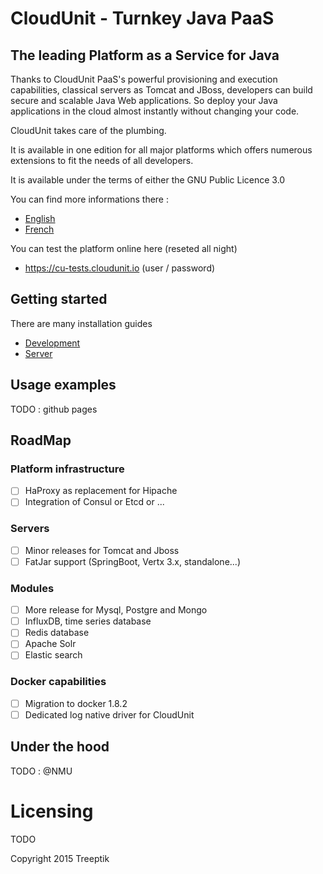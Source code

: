 # CloudUnit - Turnkey Java PaaS 

## The leading Platform as a Service for Java

Thanks to CloudUnit PaaS's powerful provisioning and execution capabilities, classical servers as Tomcat and JBoss, developers can build secure and scalable Java Web applications. So deploy your Java applications in the cloud almost instantly without changing your code.

CloudUnit takes care of the plumbing.

It is available in one edition for all major platforms which offers numerous extensions to fit the needs of all developers.

It is available under the terms of either the GNU Public Licence 3.0

You can find more informations there :
* [English](http://www.cloudunit.fr/en)
* [French](http://www.cloudunit.fr)

You can test the platform online here (reseted all night)
* https://cu-tests.cloudunit.io (user / password)

## Getting started

There are many installation guides
* [Development](https://github.com/Treeptik/cloudunit/edit/master/guide-dev.md)
* [Server](https://github.com/Treeptik/cloudunit/edit/master/guide-server.md)

## Usage examples

TODO : github pages

## RoadMap

### Platform infrastructure
- [ ] HaProxy as replacement for Hipache
- [ ] Integration of Consul or Etcd or ...

### Servers 
- [ ] Minor releases for Tomcat and Jboss
- [ ] FatJar support (SpringBoot, Vertx 3.x, standalone...)

### Modules
- [ ] More release for Mysql, Postgre and Mongo
- [ ] InfluxDB, time series database
- [ ] Redis database
- [ ] Apache Solr
- [ ] Elastic search

### Docker capabilities
- [ ] Migration to docker 1.8.2
- [ ] Dedicated log native driver for CloudUnit

## Under the hood

TODO : @NMU

# Licensing

TODO

Copyright 2015 Treeptik

